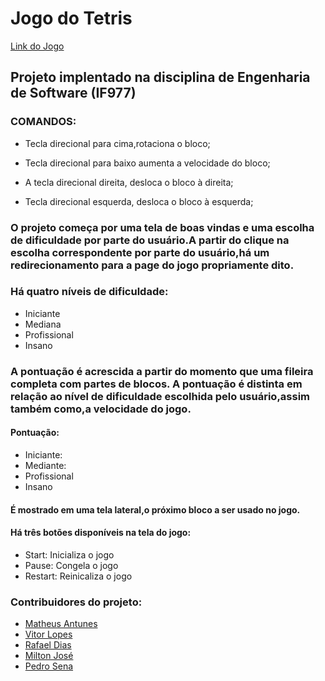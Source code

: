 # Jogo do Tetris

[Link do Jogo](https://tetris-mam81.vercel.app)

## Projeto implentado na disciplina de Engenharia de Software (IF977)

### COMANDOS:

- Tecla direcional para cima,rotaciona o bloco;

- Tecla direcional para baixo aumenta a velocidade do bloco;

- A tecla direcional direita, desloca o bloco à direita;

- Tecla direcional esquerda, desloca o bloco à esquerda; 

### O projeto começa por uma tela de boas vindas e uma escolha de dificuldade por parte do usuário.A partir do clique na escolha correspondente por parte do usuário,há um redirecionamento para a page do jogo propriamente dito. 

### Há quatro níveis de dificuldade:

- Iniciante
- Mediana
- Profissional
- Insano 

### A pontuação é acrescida a partir do momento que uma fileira completa com partes de blocos. A pontuação é distinta em relação ao nível de dificuldade escolhida pelo usuário,assim também como,a velocidade do jogo.

#### Pontuação:

- Iniciante: 
- Mediante: 
- Profissional
- Insano

#### É mostrado em uma tela lateral,o próximo bloco a ser usado no jogo.
#### Há três botões disponíveis na tela do jogo:
- Start: Inicializa o jogo
- Pause: Congela o jogo
- Restart: Reinicaliza o jogo


### Contribuidores do projeto:
- [Matheus Antunes](https://github.com/mam81)
- [Vitor Lopes](https://github.com/vitorlms)
- [Rafael Dias](https://github.com/RafaelNAIP)
- [Milton José](https://github.com/BigMilts)
- [Pedro Sena](https://github.com/pedrosena138)

